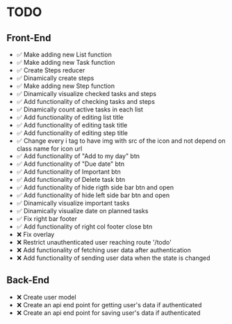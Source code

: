 # TODO

## Front-End

- ✅ Make adding new List function
- ✅ Make adding new Task function
- ✅ Create Steps reducer
- ✅ Dinamically create steps
- ✅ Make adding new Step function
- ✅ Dinamically visualize checked tasks and steps
- ✅ Add functionality of checking tasks and steps
- ✅ Dinamically count active tasks in each list
- ✅ Add functionality of editing list title
- ✅ Add functionality of editing task title
- ✅ Add functionality of editing step title
- ✅ Change every i tag to have img with src of the icon and not depend on class name for icon url
- ✅ Add functionality of "Add to my day" btn
- ✅ Add functionality of "Due date" btn
- ✅ Add functionality of Important btn
- ✅ Add functionality of Delete task btn
- ✅ Add functionality of hide rigth side bar btn and open
- ✅ Add functionality of hide left side bar btn and open
- ✅ Dinamically visualize important tasks
- ✅ Dinamically visualize date on planned tasks
- ✅ Fix right bar footer
- ✅ Add functionality of right col footer close btn
- ❌ Fix overlay
- ❌ Restrict unauthenticated user reaching route '/todo'
- ❌ Add functionality of fetching user data after authentication
- ❌ Add functionality of sending user data when the state is changed

## Back-End

- ❌ Create user model
- ❌ Create an api end point for getting user's data if authenticated
- ❌ Create an api end point for saving user's data if authenticated
